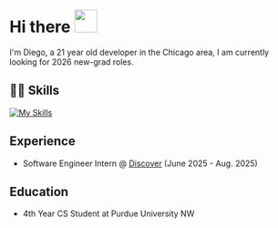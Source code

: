 # Hi there <img src="https://raw.githubusercontent.com/MartinHeinz/MartinHeinz/master/wave.gif" width="40">
I'm Diego, a 21 year old developer in the Chicago area, I am currently looking for 2026 new-grad roles.

## 👨‍💻 Skills
[![My Skills](https://skillicons.dev/icons?i=go,js,ts,py,java,react,spring,fastapi,docker,aws,next)](https://skillicons.dev)


## Experience
- Software Engineer Intern @ [Discover](https://www.discover.com/) (June 2025 - Aug. 2025)

## Education
- 4th Year CS Student at Purdue University NW 
